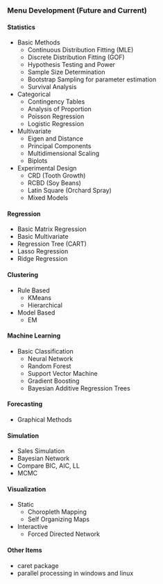 ### Menu Development (Future and Current)

#### **Statistics**
- Basic Methods
  - Continuous Distribution Fitting (MLE)
  - Discrete Distribution Fitting (GOF)
  - Hypothesis Testing and Power
  - Sample Size Determination
  - Bootstrap Sampling for parameter estimation
  - Survival Analysis
- Categorical
  - Contingency Tables
  - Analysis of Proportion
  - Poisson Regression
  - Logistic Regression
- Multivariate
  - Eigen and Distance
  - Principal Components
  - Multidimensional Scaling
  - Biplots
- Experimental Design
  - CRD (Tooth Growth)
  - RCBD (Soy Beans)
  - Latin Square (Orchard Spray)
  - Mixed Models

#### **Regression**
- Basic Matrix Regression
- Basic Multivariate
- Regression Tree (CART)
- Lasso Regression
- Ridge Regression


#### **Clustering**
- Rule Based
  - KMeans
  - Hierarchical
- Model Based
  - EM

#### **Machine Learning**
- Basic Classification
  - Neural Network
  - Random Forest
  - Support Vector Machine
  - Gradient Boosting
  - Bayesian Additive Regression Trees

#### **Forecasting**
- Graphical Methods

#### **Simulation**
- Sales Simulation
- Bayesian Network
- Compare BIC, AIC, LL
- MCMC

#### **Visualization**
- Static
  - Choropleth Mapping
  - Self Organizing Maps
- Interactive
  - Forced Directed Network

#### **Other Items**
- caret package
- parallel processing in windows and linux
